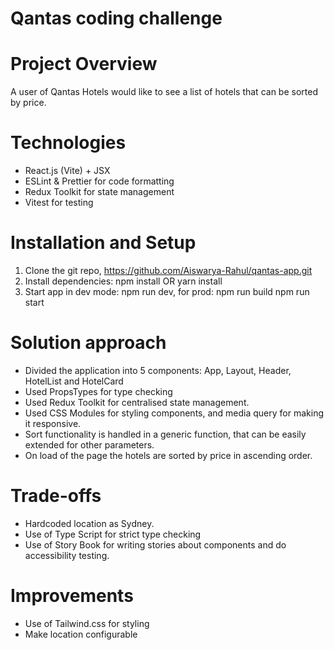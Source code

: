 # Qantas coding challenge

# Project Overview

A user of Qantas Hotels would like to see a list of hotels that can be sorted by price.

# Technologies

- React.js (Vite) + JSX
- ESLint & Prettier for code formatting
- Redux Toolkit for state management
- Vitest for testing

# Installation and Setup

1. Clone the git repo, https://github.com/Aiswarya-Rahul/qantas-app.git
2. Install dependencies: npm install OR yarn install
3. Start app in dev mode: npm run dev,
   for prod: npm run build
   npm run start

# Solution approach

- Divided the application into 5 components: App, Layout, Header, HotelList and HotelCard
- Used PropsTypes for type checking
- Used Redux Toolkit for centralised state management.
- Used CSS Modules for styling components, and media query for making it responsive.
- Sort functionality is handled in a generic function, that can be easily extended for other parameters.
- On load of the page the hotels are sorted by price in ascending order.

# Trade-offs

- Hardcoded location as Sydney.
- Use of Type Script for strict type checking
- Use of Story Book for writing stories about components and do accessibility testing.

# Improvements

- Use of Tailwind.css for styling
- Make location configurable
